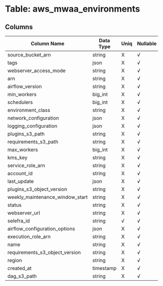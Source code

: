 # Table: aws_mwaa_environments

## Columns 

|  Column Name   |  Data Type  | Uniq | Nullable | Description | 
|  ----  | ----  | ----  | ----  | ---- | 
| source_bucket_arn | string | X | √ |  | 
| tags | json | X | √ |  | 
| webserver_access_mode | string | X | √ |  | 
| arn | string | X | √ |  | 
| airflow_version | string | X | √ |  | 
| min_workers | big_int | X | √ |  | 
| schedulers | big_int | X | √ |  | 
| environment_class | string | X | √ |  | 
| network_configuration | json | X | √ |  | 
| logging_configuration | json | X | √ |  | 
| plugins_s3_path | string | X | √ |  | 
| requirements_s3_path | string | X | √ |  | 
| max_workers | big_int | X | √ |  | 
| kms_key | string | X | √ |  | 
| service_role_arn | string | X | √ |  | 
| account_id | string | X | √ |  | 
| last_update | json | X | √ |  | 
| plugins_s3_object_version | string | X | √ |  | 
| weekly_maintenance_window_start | string | X | √ |  | 
| status | string | X | √ |  | 
| webserver_url | string | X | √ |  | 
| selefra_id | string | √ | √ | random id | 
| airflow_configuration_options | json | X | √ |  | 
| execution_role_arn | string | X | √ |  | 
| name | string | X | √ |  | 
| requirements_s3_object_version | string | X | √ |  | 
| region | string | X | √ |  | 
| created_at | timestamp | X | √ |  | 
| dag_s3_path | string | X | √ |  | 



